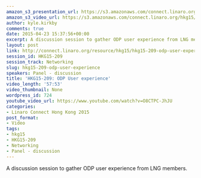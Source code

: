 ```yaml
---
amazon_s3_presentation_url: https://s3.amazonaws.com/connect.linaro.org/hkg15/Videos/02-10-Tuesday/HKG15-209.pdf
amazon_s3_video_url: https://s3.amazonaws.com/connect.linaro.org/hkg15/Videos/02-10-Tuesday/HKG15-209+ODP+User+experience.mp4
author: kyle.kirkby
comments: true
date: 2015-04-23 15:37:56+00:00
excerpt: A discussion session to gather ODP user experience from LNG members.
layout: post
link: http://connect.linaro.org/resource/hkg15/hkg15-209-odp-user-experience/
session_id: HKG15-209
session_track: Networking
slug: hkg15-209-odp-user-experience
speakers: Panel - discussion
title: 'HKG15-209: ODP User experience'
video_length: '57:53'
video_thumbnail: None
wordpress_id: 724
youtube_video_url: https://www.youtube.com/watch?v=O8CTPC-JhJU
categories:
- Linaro Connect Hong Kong 2015
post_format:
- Video
tags:
- hkg15
- HKG15-209
- Networking
- Panel - discussion
---
```


A discussion session to gather ODP user experience from LNG members.
